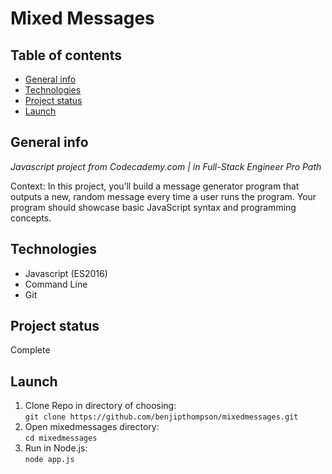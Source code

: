 # Mixed Messages

## Table of contents
* [General info](#general-info)
* [Technologies](#technologies)
* [Project status](#project-status)
* [Launch](#launch)

## General info
_Javascript project from Codecademy.com | in Full-Stack Engineer Pro Path_

Context: In this project, you’ll build a message generator program that outputs a new, random message every time a user runs the program. Your program should showcase basic JavaScript syntax and programming concepts.

## Technologies
- Javascript (ES2016)
- Command Line
- Git

## Project status
Complete

## Launch
1. Clone Repo in directory of choosing:  
`git clone https://github.com/benjipthompson/mixedmessages.git`
2. Open mixedmessages directory:  
`cd mixedmessages`
2. Run in Node.js:  
`node app.js`
